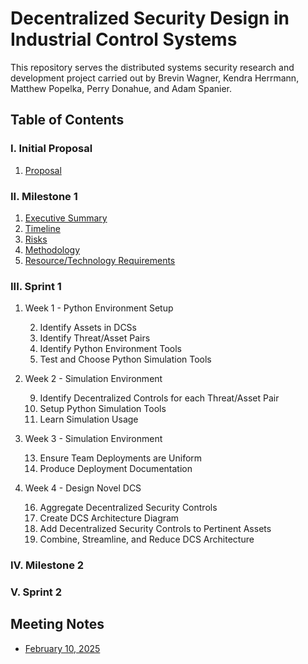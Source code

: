 # Decentralized Security Design in Industrial Control Systems

This repository serves the distributed systems security research and development project carried out by Brevin Wagner, Kendra Herrmann, Matthew Popelka, Perry Donahue, and Adam Spanier.

## Table of Contents

### I. Initial Proposal
1. [Proposal](https://github.com/adamspanier/Distributed-Systems-Security/blob/main/Documentation/InitialProposal.md)

### II. Milestone 1
1. [Executive Summary](https://github.com/adamspanier/Distributed-Systems-Security/blob/main/Documentation/Summary.md)
2. [Timeline](https://github.com/adamspanier/Distributed-Systems-Security/blob/main/Documentation/Timeline.md)
3. [Risks](https://github.com/adamspanier/Distributed-Systems-Security/blob/main/Documentation/Risks.md)
4. [Methodology](https://github.com/adamspanier/Distributed-Systems-Security/blob/main/Documentation/Methodology.md)
5. [Resource/Technology Requirements](https://github.com/adamspanier/Distributed-Systems-Security/blob/main/Documentation/Resources.md)

### III. Sprint 1

1. Week 1 - Python Environment Setup

    2. Identify Assets in DCSs
    3. Identify Threat/Asset Pairs
    4. Identify Python Environment Tools
    5. Test and Choose Python Simulation Tools
     
7. Week 2 - Simulation Environment
   
    9. Identify Decentralized Controls for each Threat/Asset Pair
    10. Setup Python Simulation Tools
    11. Learn Simulation Usage
  
12. Week 3 - Simulation Environment
    
    13. Ensure Team Deployments are Uniform
    14. Produce Deployment Documentation
        
15. Week 4 - Design Novel DCS
    
    16. Aggregate Decentralized Security Controls
    17. Create DCS Architecture Diagram
    18. Add Decentralized Security Controls to Pertinent Assets
    19. Combine, Streamline, and Reduce DCS Architecture

### IV. Milestone 2

### V. Sprint 2

## Meeting Notes

* [February 10, 2025](https://github.com/adamspanier/Distributed-Systems-Security/blob/main/MeetingNotes/Feb10_Notes.md)
